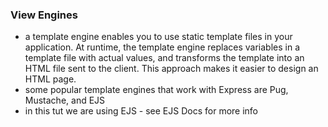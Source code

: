 ### View Engines

- a template engine enables you to use static template files in your application. At runtime, the template engine replaces variables in a template file with actual values, and transforms the template into an HTML file sent to the client. This approach makes it easier to design an HTML page.
- some popular template engines that work with Express are Pug, Mustache, and EJS
- in this tut we are using EJS - see EJS Docs for more info
